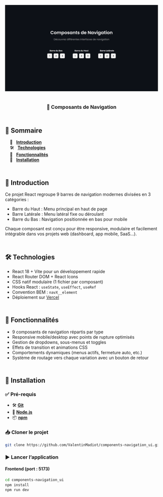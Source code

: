 <div align="center"> 
  <a href="https://components-navigation.vercel.app" target="_blank">
    <img src=".docs/preview.png" alt="Aperçu des composants de navigation">
  </a>
  </br></br>
  <h3 align="center">🧭 Composants de Navigation</h3> 
</div>

## <br /> 📌 Sommaire

&nbsp;&nbsp;&nbsp; 🎨 &nbsp; [**Introduction**](#introduction)<br />
&nbsp;&nbsp;&nbsp; 🛠️ &nbsp; [**Technologies**](#technologies)<br />
&nbsp;&nbsp;&nbsp; 🎯 &nbsp; [**Fonctionnalités**](#fonctionnalités)<br />
&nbsp;&nbsp;&nbsp; 🚀 &nbsp; [**Installation**](#installation)<br />

## <br /> <a name="introduction">🎨 Introduction</a>

Ce projet React regroupe 9 barres de navigation modernes divisées en 3 catégories :

- Barre du Haut : Menu principal en haut de page
- Barre Latérale : Menu latéral fixe ou déroulant
- Barre du Bas : Navigation positionnée en bas pour mobile

Chaque composant est conçu pour être responsive, modulaire et facilement intégrable dans vos projets web (dashboard, app mobile, SaaS...).

## <br /> <a name="technologies">🛠️ Technologies</a>

- React 18 + Vite pour un développement rapide
- React Router DOM + React Icons
- CSS natif modulaire (1 fichier par composant)
- Hooks React : `useState`, `useEffect`, `useRef`
- Convention BEM : `navX__element`
- Déploiement sur [Vercel](https://components-navigation.vercel.app/)

## <br /> <a name="fonctionnalités">🎯 Fonctionnalités</a>

- 9 composants de navigation répartis par type
- Responsive mobile/desktop avec points de rupture optimisés
- Gestion de dropdowns, sous-menus et toggles
- Effets de transition et animations CSS
- Comportements dynamiques (menus actifs, fermeture auto, etc.)
- Système de routage vers chaque variation avec un bouton de retour

## <br /> <a name="installation">🚀 Installation</a>

### ✅ Pré-requis

- 🛠️ **[Git](https://git-scm.com/)**
- 🔧 **[Node.js](https://nodejs.org/fr/)**
- 📦 **[npm](https://www.npmjs.com/)**

### 📥 Cloner le projet

```bash
git clone https://github.com/ValentinMadiot/components-navigation_ui.git
```

### ▶️ Lancer l’application

#### Frontend (port : 5173)

```bash
cd components-navigation_ui
npm install
npm run dev
```
